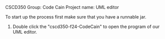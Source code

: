 CSCD350 
Group: Code Cain
Project name: UML editor

To start up the process first make sure that you have a runnable jar.
1. Double click the "cscd350-f24-CodeCain" to open the program of our UML editor.